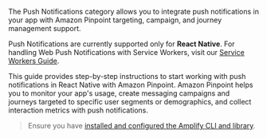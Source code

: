 The Push Notifications category allows you to integrate push notifications in your app with Amazon Pinpoint targeting, campaign, and journey management support.

<amplify-callout>

Push Notifications are currently supported only for **React Native**. For handling Web Push Notifications with Service Workers, visit our [Service Workers Guide](~/lib/utilities/serviceworker.md#handling-a-push-notification).

</amplify-callout>

This guide provides step-by-step instructions to start working with push notifications in React Native with Amazon Pinpoint. Amazon Pinpoint helps you to monitor your app's usage, create messaging campaigns and journeys targeted to specific user segments or demographics, and collect interaction metrics with push notifications.

> Ensure you have [installed and configured the Amplify CLI and library](~/cli/start/install.md).

